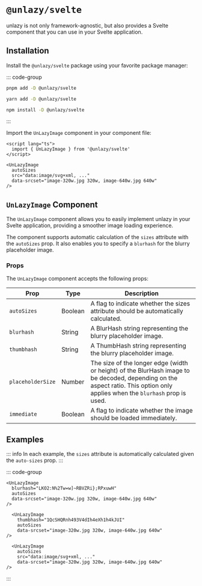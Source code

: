 # `@unlazy/svelte`

unlazy is not only framework-agnostic, but also provides a Svelte component that you can use in your Svelte application.

## Installation

Install the `@unlazy/svelte` package using your favorite package manager:

::: code-group
  ```bash [pnpm]
  pnpm add -D @unlazy/svelte
  ```
  ```bash [yarn]
  yarn add -D @unlazy/svelte
  ```
  ```bash [npm]
  npm install -D @unlazy/svelte
  ```
:::

Import the `UnLazyImage` component in your component file:

```svelte
<script lang="ts">
  import { UnLazyImage } from '@unlazy/svelte'
</script>

<UnLazyImage
  autoSizes
  src="data:image/svg+xml, ..."
  data-srcset="image-320w.jpg 320w, image-640w.jpg 640w"
/>
```

## `UnLazyImage` Component

The `UnLazyImage` component allows you to easily implement unlazy in your Svelte application, providing a smoother image loading experience.

The component supports automatic calculation of the `sizes` attribute with the `autoSizes` prop. It also enables you to specify a `blurhash` for the blurry placeholder image.

### Props

The `UnLazyImage` component accepts the following props:

| Prop | Type | Description |
| --- | --- | --- |
| `autoSizes` | Boolean | A flag to indicate whether the sizes attribute should be automatically calculated. |
| `blurhash` | String | A BlurHash string representing the blurry placeholder image. |
| `thumbhash` | String | A ThumbHash string representing the blurry placeholder image. |
| `placeholderSize` | Number | The size of the longer edge (width or height) of the BlurHash image to be decoded, depending on the aspect ratio. This option only applies when the `blurhash` prop is used. |
| `immediate` | Boolean | A flag to indicate whether the image should be loaded immediately. |

## Examples

::: info
In each example, the `sizes` attribute is automatically calculated given the `auto-sizes` prop.
:::

::: code-group
  ```svelte [BlurHash]
  <UnLazyImage
    blurhash="LKO2:N%2Tw=w]~RBVZRi};RPxuwH"
    autoSizes
    data-srcset="image-320w.jpg 320w, image-640w.jpg 640w"
  />
  ```
  ```svelte [ThumbHash]
    <UnLazyImage
      thumbhash="1QcSHQRnh493V4dIh4eXh1h4kJUI"
      autoSizes
      data-srcset="image-320w.jpg 320w, image-640w.jpg 640w"
  />
  ```
  ```svelte [Inlined placeholder image]
    <UnLazyImage
      autoSizes
      src="data:image/svg+xml, ..."
      data-srcset="image-320w.jpg 320w, image-640w.jpg 640w"
  />
  ```
:::
